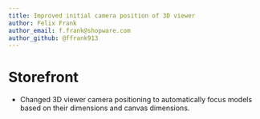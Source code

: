 ```yaml
---
title: Improved initial camera position of 3D viewer
author: Felix Frank
author_email: f.frank@shopware.com
author_github: @ffrank913
---
```

# Storefront
* Changed 3D viewer camera positioning to automatically focus models based on their dimensions and canvas dimensions.